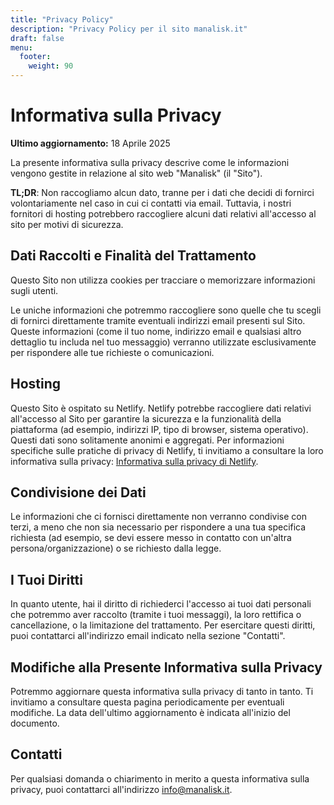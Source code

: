 ```yaml
---
title: "Privacy Policy"
description: "Privacy Policy per il sito manalisk.it"
draft: false
menu:
  footer:
    weight: 90
---
```

# Informativa sulla Privacy

**Ultimo aggiornamento:** 18 Aprile 2025

La presente informativa sulla privacy descrive come le informazioni vengono gestite in relazione al sito web "Manalisk" (il "Sito").

**TL;DR**: Non raccogliamo alcun dato, tranne per i dati che decidi di fornirci volontariamente nel caso in cui ci contatti via email. Tuttavia, i
nostri fornitori di hosting potrebbero raccogliere alcuni dati relativi all'accesso al sito per motivi di sicurezza.

## Dati Raccolti e Finalità del Trattamento

Questo Sito non utilizza cookies per tracciare o memorizzare informazioni sugli utenti.

Le uniche informazioni che potremmo raccogliere sono quelle che tu scegli di fornirci direttamente tramite eventuali indirizzi email presenti sul Sito. Queste informazioni (come il tuo nome, indirizzo email e qualsiasi altro dettaglio tu includa nel tuo messaggio) verranno utilizzate esclusivamente per rispondere alle tue richieste o comunicazioni.

## Hosting

Questo Sito è ospitato su Netlify. Netlify potrebbe raccogliere dati relativi all'accesso al Sito per garantire la sicurezza e la funzionalità della piattaforma (ad esempio, indirizzi IP, tipo di browser, sistema operativo). Questi dati sono solitamente anonimi e aggregati. Per informazioni specifiche sulle pratiche di privacy di Netlify, ti invitiamo a consultare la loro informativa sulla privacy: [Informativa sulla privacy di Netlify](https://www.netlify.com/privacy/).


## Condivisione dei Dati

Le informazioni che ci fornisci direttamente non verranno condivise con terzi, a meno che non sia necessario per rispondere a una tua specifica richiesta (ad esempio, se devi essere messo in contatto con un'altra persona/organizzazione) o se richiesto dalla legge.

## I Tuoi Diritti

In quanto utente, hai il diritto di richiederci l'accesso ai tuoi dati personali che potremmo aver raccolto (tramite i tuoi messaggi), la loro rettifica o cancellazione, o la limitazione del trattamento. Per esercitare questi diritti, puoi contattarci all'indirizzo email indicato nella sezione "Contatti".

## Modifiche alla Presente Informativa sulla Privacy

Potremmo aggiornare questa informativa sulla privacy di tanto in tanto. Ti invitiamo a consultare questa pagina periodicamente per eventuali modifiche. La data dell'ultimo aggiornamento è indicata all'inizio del documento.

## Contatti

Per qualsiasi domanda o chiarimento in merito a questa informativa sulla privacy, puoi contattarci all'indirizzo [info@manalisk.it](mailto:info@manalisk.it).